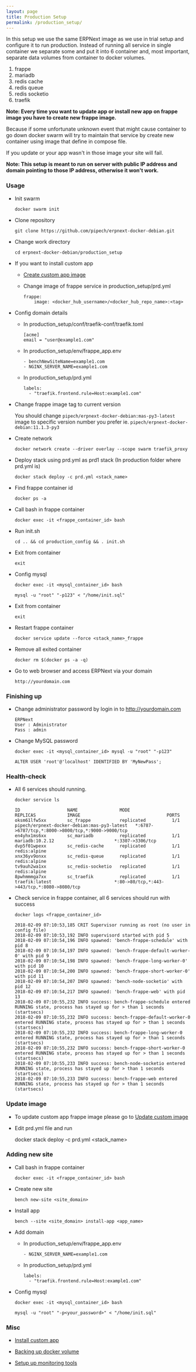 ```yaml
---
layout: page
title: Production Setup
permalink: /production_setup/
---
```


In this setup we use the same ERPNext image as we use in trial setup
and configure it to run production. 
Instead of running all service in single container we separate some and put it into 6 container
and, most important, separate data volumes from container to docker volumes.

1. frappe
2. mariadb
3. redis cache
4. redis queue
5. redis socketio
6. traefik

**Note: Every time you want to update app or install new app on frappe image
you have to create new frappe image.**

Because if some unfortunate unknown event that might cause container to go down
docker swarm will try to maintain that service by create new container using image that define in compose file.

If you update or your app wasn't in those image your site will fail.

**Note: This setup is meant to run on server with public IP address
and domain pointing to those IP address, otherwise it won't work.**

### Usage

* Init swarm

    `docker swarm init`

* Clone repository

    `git clone https://github.com/pipech/erpnext-docker-debian.git`

* Change work directory

    `cd erpnext-docker-debian/production_setup`

* If you want to install custom app

    * [Create custom app image](/erpnext-docker-debian/create_custom_app_image)

    * Change image of frappe service in production_setup/prd.yml
    
        ```
        frappe:
            image: <docker_hub_username>/<docker_hub_repo_name>:<tag>
        ```

* Config domain details

    * In production_setup/conf/traefik-conf/traefik.toml

        ```
        [acme]
        email = "user@example1.com"
        ```

    * In production_setup/env/frappe_app.env

        ```
        - benchNewSiteName=example1.com
        - NGINX_SERVER_NAME=example1.com
        ```

    * In production_setup/prd.yml

        ```
        labels:
          - "traefik.frontend.rule=Host:example1.com"
        ```

* Change frappe image tag to current version

    You should change `pipech/erpnext-docker-debian:mas-py3-latest` image to specific version number you prefer ie. `pipech/erpnext-docker-debian:11.1.3-py3`

* Create network

    `docker network create --driver overlay --scope swarm traefik_proxy`

* Deploy stack using prd.yml as prd1 stack (In production folder where prd.yml is)

    `docker stack deploy -c prd.yml <stack_name>`

* Find frappe container id

    `docker ps -a`

* Call bash in frappe container

    `docker exec -it <frappe_container_id> bash`

* Run init.sh

    `cd .. && cd production_config && . init.sh`

* Exit from container

    `exit`

* Config mysql

    `docker exec -it <mysql_container_id> bash`

    `mysql -u "root" "-p123" < "/home/init.sql"`

* Exit from container

    `exit`

* Restart frappe container

    `docker service update --force <stack_name>_frappe`

* Remove all exited container

    `docker rm $(docker ps -a -q)`

* Go to web browser and access ERPNext via your domain

    `http://yourdomain.com`

### Finishing up

* Change administrator password by login in to http://yourdomain.com

    ```
    ERPNext
    User : Administrator
    Pass : admin
    ```

* Change MySQL password

    `docker exec -it <mysql_container_id> mysql -u "root" "-p123"`
    
    `ALTER USER 'root'@'localhost' IDENTIFIED BY 'MyNewPass';`

### Health-check

* All 6 services should running.

    `docker service ls`
    ```
    ID                  NAME                MODE                REPLICAS            IMAGE                                 PORTS
    oksm61lfw5xx        sc_frappe           replicated          1/1                 pipech/erpnext-docker-debian:mas-py3-latest   *:6787->6787/tcp,*:8000->8000/tcp,*:9000->9000/tcp
    en4yhx1ms6xx        sc_mariadb          replicated          1/1                 mariadb:10.2.12                       *:3307->3306/tcp
    dvp5f01wpexx        sc_redis-cache      replicated          1/1                 redis:alpine
    xnx36yv9onxx        sc_redis-queue      replicated          1/1                 redis:alpine
    tv9auh2wa1xx        sc_redis-socketio   replicated          1/1                 redis:alpine
    8pwhmmmga7xx        sc_traefik          replicated          1/1                 traefik:latest                        *:80->80/tcp,*:443->443/tcp,*:8080->8080/tcp
    ```

* Check service in frappe container, all 6 services should run with success

    `docker logs <frappe_container_id>`

    ```
    2018-02-09 07:10:53,185 CRIT Supervisor running as root (no user in config file)
    2018-02-09 07:10:53,192 INFO supervisord started with pid 5
    2018-02-09 07:10:54,196 INFO spawned: 'bench-frappe-schedule' with pid 8
    2018-02-09 07:10:54,197 INFO spawned: 'bench-frappe-default-worker-0' with pid 9
    2018-02-09 07:10:54,198 INFO spawned: 'bench-frappe-long-worker-0' with pid 10
    2018-02-09 07:10:54,200 INFO spawned: 'bench-frappe-short-worker-0' with pid 11
    2018-02-09 07:10:54,207 INFO spawned: 'bench-node-socketio' with pid 12
    2018-02-09 07:10:54,217 INFO spawned: 'bench-frappe-web' with pid 13
    2018-02-09 07:10:55,232 INFO success: bench-frappe-schedule entered RUNNING state, process has stayed up for > than 1 seconds (startsecs)
    2018-02-09 07:10:55,232 INFO success: bench-frappe-default-worker-0 entered RUNNING state, process has stayed up for > than 1 seconds (startsecs)
    2018-02-09 07:10:55,232 INFO success: bench-frappe-long-worker-0 entered RUNNING state, process has stayed up for > than 1 seconds (startsecs)
    2018-02-09 07:10:55,232 INFO success: bench-frappe-short-worker-0 entered RUNNING state, process has stayed up for > than 1 seconds (startsecs)
    2018-02-09 07:10:55,233 INFO success: bench-node-socketio entered RUNNING state, process has stayed up for > than 1 seconds (startsecs)
    2018-02-09 07:10:55,233 INFO success: bench-frappe-web entered RUNNING state, process has stayed up for > than 1 seconds (startsecs)
    ```

### Update image

* To update custom app frappe image please go to [Update custom image](/erpnext-docker-debian/update_custom_app_image)

* Edit prd.yml file and run

    docker stack deploy -c prd.yml <stack_name>

### Adding new site

* Call bash in frappe container

    `docker exec -it <frappe_container_id> bash`

* Create new site

    `bench new-site <site_domain>`

* Install app

    `bench --site <site_domain> install-app <app_name>`

* Add domain

    * In production_setup/env/frappe_app.env

        ```
        - NGINX_SERVER_NAME=example1.com
        ```

    * In production_setup/prd.yml

        ```
        labels:
          - "traefik.frontend.rule=Host:example1.com"
        ```

* Config mysql

    `docker exec -it <mysql_container_id> bash`

    `mysql -u "root" "-p<your_password>" < "/home/init.sql"`

### Misc

* [Install custom app](/erpnext-docker-debian/create_custom_app_image)

* [Backing up docker volume](/erpnext-docker-debian/backup)

* [Setup up monitoring tools](/erpnext-docker-debian/setup_monitoring)
